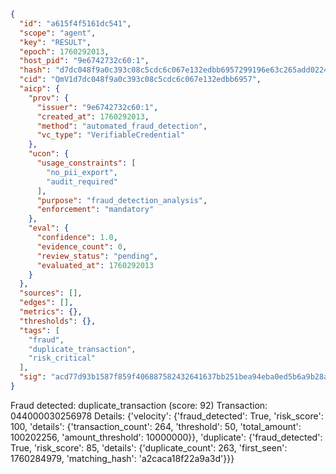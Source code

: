 ```json
{
  "id": "a615f4f5161dc541",
  "scope": "agent",
  "key": "RESULT",
  "epoch": 1760292013,
  "host_pid": "9e6742732c60:1",
  "hash": "d7dc048f9a0c393c08c5cdc6c067e132edbb6957299196e63c265add0224b831",
  "cid": "QmV1d7dc048f9a0c393c08c5cdc6c067e132edbb6957",
  "aicp": {
    "prov": {
      "issuer": "9e6742732c60:1",
      "created_at": 1760292013,
      "method": "automated_fraud_detection",
      "vc_type": "VerifiableCredential"
    },
    "ucon": {
      "usage_constraints": [
        "no_pii_export",
        "audit_required"
      ],
      "purpose": "fraud_detection_analysis",
      "enforcement": "mandatory"
    },
    "eval": {
      "confidence": 1.0,
      "evidence_count": 0,
      "review_status": "pending",
      "evaluated_at": 1760292013
    }
  },
  "sources": [],
  "edges": [],
  "metrics": {},
  "thresholds": {},
  "tags": [
    "fraud",
    "duplicate_transaction",
    "risk_critical"
  ],
  "sig": "acd77d93b1587f859f406887582432641637bb251bea94eba0ed5b6a9b28a854"
}
```

Fraud detected: duplicate_transaction (score: 92)
Transaction: 044000030256978
Details: {'velocity': {'fraud_detected': True, 'risk_score': 100, 'details': {'transaction_count': 264, 'threshold': 50, 'total_amount': 100202256, 'amount_threshold': 10000000}}, 'duplicate': {'fraud_detected': True, 'risk_score': 85, 'details': {'duplicate_count': 263, 'first_seen': 1760284979, 'matching_hash': 'a2caca18f22a9a3d'}}}